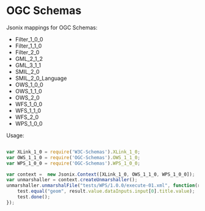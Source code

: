 OGC Schemas
===========

Jsonix mappings for OGC Schemas:

* Filter_1_0_0
* Filter_1_1_0
* Filter_2_0
* GML_2_1_2
* GML_3_1_1
* SMIL_2_0
* SMIL_2_0_Language
* OWS_1_0_0
* OWS_1_1_0
* OWS_2_0
* WFS_1_0_0
* WFS_1_1_0
* WFS_2_0
* WPS_1_0_0

Usage:

````javascript

var XLink_1_0 = require('W3C-Schemas').XLink_1_0;
var OWS_1_1_0 = require('OGC-Schemas').OWS_1_1_0;
var WPS_1_0_0 = require('OGC-Schemas').WPS_1_0_0;

var context =  new Jsonix.Context([XLink_1_0, OWS_1_1_0, WPS_1_0_0]);
var unmarshaller = context.createUnmarshaller();
unmarshaller.unmarshalFile("tests/WPS/1.0.0/execute-01.xml", function(result) {
	test.equal("geom", result.value.dataInputs.input[0].title.value);
	test.done();
});
````
